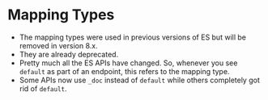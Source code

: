 # Mapping Types
- The mapping types were used in previous versions of ES but will be removed in version 8.x.
- They are already deprecated.
- Pretty much all the ES APIs have changed. So, whenever you see <code>default</code> as part of an endpoint, this refers to the mapping type.
- Some APIs now use <code>\_doc</code> instead of <code>default</code> while others completely got rid of <code>default</code>.